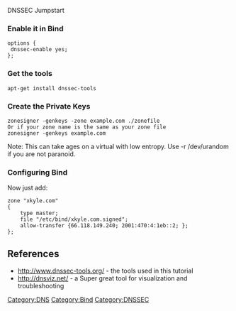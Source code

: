 DNSSEC Jumpstart

### Enable it in Bind

    options {
     dnssec-enable yes;
    };

### Get the tools

`apt-get install dnssec-tools`

### Create the Private Keys

`zonesigner -genkeys -zone example.com ./zonefile`
`Or if your zone name is the same as your zone file`\
`zonesigner -genkeys example.com`

Note: This can take ages on a virtual with low entropy. Use -r
/dev/urandom if you are not paranoid.

### Configuring Bind

Now just add:

    zone "xkyle.com"
    {
        type master;
        file "/etc/bind/xkyle.com.signed";
        allow-transfer {66.118.149.240; 2001:470:4:1eb::2; };
    };

References
----------

-   [<http://www.dnssec-tools.org/>](http://www.dnssec-tools.org/) - the
    tools used in this tutorial
-   [<http://dnsviz.net/>](http://dnsviz.net/) - a Super great tool for
    visualization and troubleshooting

<Category:DNS> <Category:Bind> <Category:DNSSEC>
